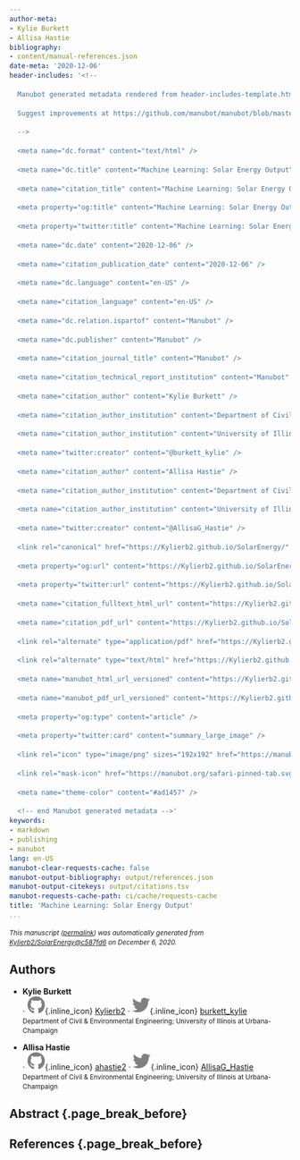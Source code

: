 ```yaml
---
author-meta:
- Kylie Burkett
- Allisa Hastie
bibliography:
- content/manual-references.json
date-meta: '2020-12-06'
header-includes: '<!--

  Manubot generated metadata rendered from header-includes-template.html.

  Suggest improvements at https://github.com/manubot/manubot/blob/master/manubot/process/header-includes-template.html

  -->

  <meta name="dc.format" content="text/html" />

  <meta name="dc.title" content="Machine Learning: Solar Energy Output" />

  <meta name="citation_title" content="Machine Learning: Solar Energy Output" />

  <meta property="og:title" content="Machine Learning: Solar Energy Output" />

  <meta property="twitter:title" content="Machine Learning: Solar Energy Output" />

  <meta name="dc.date" content="2020-12-06" />

  <meta name="citation_publication_date" content="2020-12-06" />

  <meta name="dc.language" content="en-US" />

  <meta name="citation_language" content="en-US" />

  <meta name="dc.relation.ispartof" content="Manubot" />

  <meta name="dc.publisher" content="Manubot" />

  <meta name="citation_journal_title" content="Manubot" />

  <meta name="citation_technical_report_institution" content="Manubot" />

  <meta name="citation_author" content="Kylie Burkett" />

  <meta name="citation_author_institution" content="Department of Civil &amp; Environmental Engineering" />

  <meta name="citation_author_institution" content="University of Illinois at Urbana-Champaign" />

  <meta name="twitter:creator" content="@burkett_kylie" />

  <meta name="citation_author" content="Allisa Hastie" />

  <meta name="citation_author_institution" content="Department of Civil &amp; Environmental Engineering" />

  <meta name="citation_author_institution" content="University of Illinois at Urbana-Champaign" />

  <meta name="twitter:creator" content="@AllisaG_Hastie" />

  <link rel="canonical" href="https://Kylierb2.github.io/SolarEnergy/" />

  <meta property="og:url" content="https://Kylierb2.github.io/SolarEnergy/" />

  <meta property="twitter:url" content="https://Kylierb2.github.io/SolarEnergy/" />

  <meta name="citation_fulltext_html_url" content="https://Kylierb2.github.io/SolarEnergy/" />

  <meta name="citation_pdf_url" content="https://Kylierb2.github.io/SolarEnergy/manuscript.pdf" />

  <link rel="alternate" type="application/pdf" href="https://Kylierb2.github.io/SolarEnergy/manuscript.pdf" />

  <link rel="alternate" type="text/html" href="https://Kylierb2.github.io/SolarEnergy/v/c587fd6c39ae918914eb97346772edcfd86e76b9/" />

  <meta name="manubot_html_url_versioned" content="https://Kylierb2.github.io/SolarEnergy/v/c587fd6c39ae918914eb97346772edcfd86e76b9/" />

  <meta name="manubot_pdf_url_versioned" content="https://Kylierb2.github.io/SolarEnergy/v/c587fd6c39ae918914eb97346772edcfd86e76b9/manuscript.pdf" />

  <meta property="og:type" content="article" />

  <meta property="twitter:card" content="summary_large_image" />

  <link rel="icon" type="image/png" sizes="192x192" href="https://manubot.org/favicon-192x192.png" />

  <link rel="mask-icon" href="https://manubot.org/safari-pinned-tab.svg" color="#ad1457" />

  <meta name="theme-color" content="#ad1457" />

  <!-- end Manubot generated metadata -->'
keywords:
- markdown
- publishing
- manubot
lang: en-US
manubot-clear-requests-cache: false
manubot-output-bibliography: output/references.json
manubot-output-citekeys: output/citations.tsv
manubot-requests-cache-path: ci/cache/requests-cache
title: 'Machine Learning: Solar Energy Output'
...
```







<small><em>
This manuscript
([permalink](https://Kylierb2.github.io/SolarEnergy/v/c587fd6c39ae918914eb97346772edcfd86e76b9/))
was automatically generated
from [Kylierb2/SolarEnergy@c587fd6](https://github.com/Kylierb2/SolarEnergy/tree/c587fd6c39ae918914eb97346772edcfd86e76b9)
on December 6, 2020.
</em></small>

## Authors



+ **Kylie Burkett**<br>
    · ![GitHub icon](images/github.svg){.inline_icon}
    [Kylierb2](https://github.com/Kylierb2)
    · ![Twitter icon](images/twitter.svg){.inline_icon}
    [burkett_kylie](https://twitter.com/burkett_kylie)<br>
  <small>
     Department of Civil & Environmental Engineering; University of Illinois at Urbana-Champaign
  </small>

+ **Allisa Hastie**<br>
    · ![GitHub icon](images/github.svg){.inline_icon}
    [ahastie2](https://github.com/ahastie2)
    · ![Twitter icon](images/twitter.svg){.inline_icon}
    [AllisaG_Hastie](https://twitter.com/AllisaG_Hastie)<br>
  <small>
     Department of Civil & Environmental Engineering; University of Illinois at Urbana-Champaign
  </small>



## Abstract {.page_break_before}




## References {.page_break_before}

<!-- Explicitly insert bibliography here -->
<div id="refs"></div>
